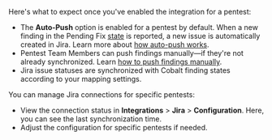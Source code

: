 Here's what to expect once you've enabled the integration for a pentest:

- The **Auto-Push** option is enabled for a pentest by default. When a new finding in the Pending Fix [state](/platform-deep-dive/pentests/findings/finding-states/) is reported, a new issue is automatically created in Jira. Learn more about [how auto-push works](/integrations/jira/push-findings/#how-auto-push-works).
- Pentest Team Members can push findings manually—if they're not already synchronized. Learn [how to push findings manually](/integrations/jira/push-findings/#push-findings-manually).
- Jira issue statuses are synchronized with Cobalt finding states according to your mapping settings.

You can manage Jira connections for specific pentests:

- View the connection status in **Integrations** > **Jira** > **Configuration**. Here, you can see the last synchronization time.
- Adjust the configuration for specific pentests if needed.